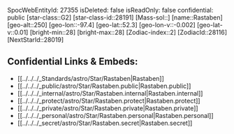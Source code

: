 ﻿---
location:
- 52.3
- 97.4
- 250
tags:
- astro/Star
type: Star
---

SpocWebEntityId: 27355
isDeleted: false
isReadOnly: false
confidential: public
[star-class::G2]
[star-class-id::28191]
[Mass-sol::]
[name::Rastaben]
[geo-alt::250]
[geo-lon::-97.4]
[geo-lat::52.3]
[geo-lon-v::-0.002]
[geo-lat-v::0.01]
[bright-min::28]
[bright-max::28]
[Zodiac-index::2]
[ZodiacId::28116]
[NextStarId::28019]



## Confidential Links & Embeds: 
- [[../../../_Standards/astro/Star/Rastaben|Rastaben]] 
- [[../../../_public/astro/Star/Rastaben.public|Rastaben.public]] 
- [[../../../_internal/astro/Star/Rastaben.internal|Rastaben.internal]] 
- [[../../../_protect/astro/Star/Rastaben.protect|Rastaben.protect]] 
- [[../../../_private/astro/Star/Rastaben.private|Rastaben.private]] 
- [[../../../_personal/astro/Star/Rastaben.personal|Rastaben.personal]] 
- [[../../../_secret/astro/Star/Rastaben.secret|Rastaben.secret]] 
